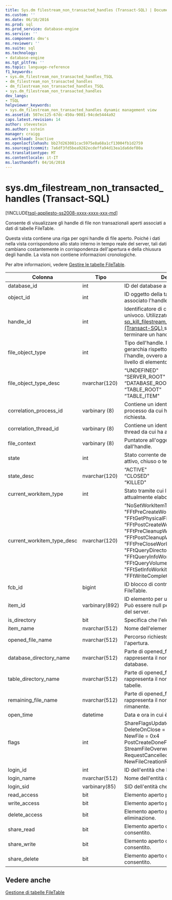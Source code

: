 ```yaml
---
title: Sys.dm filestream_non_transacted_handles (Transact-SQL) | Documenti Microsoft
ms.custom: ''
ms.date: 06/10/2016
ms.prod: sql
ms.prod_service: database-engine
ms.service: ''
ms.component: dmv's
ms.reviewer: ''
ms.suite: sql
ms.technology:
- database-engine
ms.tgt_pltfrm: ''
ms.topic: language-reference
f1_keywords:
- sys.dm_filestream_non_transacted_handles_TSQL
- dm_filestream_non_transacted_handles
- dm_filestream_non_transacted_handles_TSQL
- sys.dm_filestream_non_transacted_handles
dev_langs:
- TSQL
helpviewer_keywords:
- sys.dm_filestream_non_transacted_handles dynamic management view
ms.assetid: 507ec125-67dc-450a-9081-94cde5444a92
caps.latest.revision: 14
author: stevestein
ms.author: sstein
manager: craigg
ms.workload: Inactive
ms.openlocfilehash: bb27d263081cac5975e8a68a1cf13004fb1d2759
ms.sourcegitcommit: 7a6df3fd5bea9282ecdeffa94d13ea1da6def80a
ms.translationtype: MT
ms.contentlocale: it-IT
ms.lasthandoff: 04/16/2018
---
```

# <a name="sysdmfilestreamnontransactedhandles-transact-sql"></a>sys.dm_filestream_non_transacted_handles (Transact-SQL)
[!INCLUDE[tsql-appliesto-ss2008-xxxx-xxxx-xxx-md](../../includes/tsql-appliesto-ss2008-xxxx-xxxx-xxx-md.md)]

  Consente di visualizzare gli handle di file non transazionali aperti associati a dati di tabelle FileTable.  
  
 Questa vista contiene una riga per ogni handle di file aperto. Poiché i dati nella vista corrispondono allo stato interno in tempo reale del server, tali dati cambiano costantemente in corrispondenza dell'apertura e della chiusura degli handle. La vista non contiene informazioni cronologiche.  
  
 Per altre informazioni, vedere [Gestire le tabelle FileTable](../../relational-databases/blob/manage-filetables.md).  
  
|**Colonna**|**Tipo**|**Description**|  
|----------------|--------------|---------------------|  
|database_id|int|ID del database associato all'handle.|  
|object_id|int|ID oggetto della tabella FileTable a cui è associato l'handle.|  
|handle_id|int|Identificatore di contesto dell'handle univoco. Utilizzato per il [sp_kill_filestream_non_transacted_handles &#40;Transact-SQL&#41; ](../../relational-databases/system-stored-procedures/filestream-and-filetable-sp-kill-filestream-non-transacted-handles.md) stored procedure per terminare un handle specifico.|  
|file_object_type|int|Tipo dell'handle. Indica il livello della gerarchia rispetto al quale è stato aperto l'handle, ovvero a livello di database o a livello di elemento.|  
|file_object_type_desc|nvarchar(120)|“UNDEFINED"<br />“SERVER_ROOT"<br />“DATABASE_ROOT"<br />“TABLE_ROOT"<br />“TABLE_ITEM"|  
|correlation_process_id|varbinary (8)|Contiene un identificatore univoco per il processo da cui ha avuto origine la richiesta.|  
|correlation_thread_id|varbinary (8)|Contiene un identificatore univoco per il thread da cui ha avuto origine la richiesta.|  
|file_context|varbinary (8)|Puntatore all'oggetto file utilizzato dall'handle.|  
|state|int|Stato corrente dell'handle. Può essere attivo, chiuso o terminato.|  
|state_desc|nvarchar(120)|“ACTIVE"<br />“CLOSED"<br />“KILLED"|  
|current_workitem_type|int|Stato tramite cui l'handle viene attualmente elaborato.|  
|current_workitem_type_desc|nvarchar(120)|“NoSetWorkItemType"<br />"FFtPreCreateWorkitem"<br />"FFtGetPhysicalFileNameWorkitem"<br />“FFtPostCreateWorkitem"<br />"FFtPreCleanupWorkitem"<br />“FFtPostCleanupWorkitem"<br />“FFtPreCloseWorkitem"<br />"FFtQueryDirectoryWorkItem"<br />"FFtQueryInfoWorkItem"<br />“FFtQueryVolumeInfoWorkItem"<br />"FFtSetInfoWorkitem"<br />"FFtWriteCompletionWorkitem"|  
|fcb_id|bigint|ID blocco di controllo file della tabella FileTable.|  
|item_id|varbinary(892)|ID elemento per un file o una directory. Può essere null per gli handle della radice del server.|  
|is_directory|bit|Specifica che l'elemento è una directory.|  
|item_name|nvarchar(512)|Nome dell'elemento.|  
|opened_file_name|nvarchar(512)|Percorso richiesto in origine per l'apertura.|  
|database_directory_name|nvarchar(512)|Parte di opened_file_name che rappresenta il nome della directory dei database.|  
|table_directory_name|nvarchar(512)|Parte di opened_file_name che rappresenta il nome della directory delle tabelle.|  
|remaining_file_name|nvarchar(512)|Parte di opened_file_name che rappresenta il nome di directory rimanente.|  
|open_time|datetime|Data e ora in cui è stato aperto l'handle.|  
|flags|int|ShareFlagsUpdatedToFcb = 0x1<br />DeleteOnClose = 0x2<br />NewFile = 0x4<br />PostCreateDoneForNewFile = 0x8<br />StreamFileOverwritten = 0x10<br />RequestCancelled = 0x20<br />NewFileCreationRolledBack = 0x40|  
|login_id|int|ID dell'entità che ha aperto l'handle.|  
|login_name|nvarchar(512)|Nome dell'entità che ha aperto l'handle.|  
|login_sid|varbinary(85)|SID dell'entità che ha aperto l'handle.|  
|read_access|bit|Elemento aperto per l'accesso in lettura.|  
|write_access|bit|Elemento aperto per l'accesso in scrittura.|  
|delete_access|bit|Elemento aperto per l'accesso in eliminazione.|  
|share_read|bit|Elemento aperto con share_read consentito.|  
|share_write|bit|Elemento aperto con share_write consentito.|  
|share_delete|bit|Elemento aperto con share_delete consentito.|  
  
## <a name="see-also"></a>Vedere anche  
 [Gestione di tabelle FileTable](../../relational-databases/blob/manage-filetables.md)  
  
  
